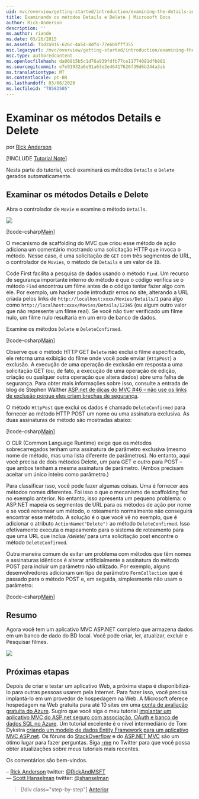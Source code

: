 ```yaml
---
uid: mvc/overview/getting-started/introduction/examining-the-details-and-delete-methods
title: Examinando os métodos Details e Delete | Microsoft Docs
author: Rick-Anderson
description: ''
ms.author: riande
ms.date: 03/26/2015
ms.assetid: f1d2a916-626c-4a54-8df4-77e6b9fff355
msc.legacyurl: /mvc/overview/getting-started/introduction/examining-the-details-and-delete-methods
msc.type: authoredcontent
ms.openlocfilehash: da06815b5c1d76a939fdfb77ce11774081dfb881
ms.sourcegitcommit: e7e91932a6e91a63e2e46417626f39d6b244a3ab
ms.translationtype: MT
ms.contentlocale: pt-BR
ms.lasthandoff: 03/06/2020
ms.locfileid: "78582505"
---
```

# <a name="examining-the-details-and-delete-methods"></a>Examinar os métodos Details e Delete

por [Rick Anderson](https://twitter.com/RickAndMSFT)

[!INCLUDE [Tutorial Note](index.md)]

Nesta parte do tutorial, você examinará os métodos `Details` e `Delete` gerados automaticamente.

## <a name="examining-the-details-and-delete-methods"></a>Examinar os métodos Details e Delete

Abra o controlador de `Movie` e examine o método `Details`.

![](examining-the-details-and-delete-methods/_static/image1.png)

[!code-csharp[Main](examining-the-details-and-delete-methods/samples/sample1.cs)]

O mecanismo de scaffolding do MVC que criou esse método de ação adiciona um comentário mostrando uma solicitação HTTP que invoca o método. Nesse caso, é uma solicitação de `GET` com três segmentos de URL, o controlador de `Movies`, o método de `Details` e um valor de `ID`.

Code First facilita a pesquisa de dados usando o método `Find`. Um recurso de segurança importante interno do método é que o código verifica se o método `Find` encontrou um filme antes de o código tentar fazer algo com ele. Por exemplo, um hacker pode introduzir erros no site, alterando a URL criada pelos links de `http://localhost:xxxx/Movies/Details/1` para algo como `http://localhost:xxxx/Movies/Details/12345` (ou algum outro valor que não represente um filme real). Se você não tiver verificado um filme nulo, um filme nulo resultaria em um erro de banco de dados.

Examine os métodos `Delete` e `DeleteConfirmed`.

[!code-csharp[Main](examining-the-details-and-delete-methods/samples/sample2.cs?highlight=17)]

Observe que o método HTTP GET `Delete` não exclui o filme especificado, ele retorna uma exibição do filme onde você pode enviar (`HttpPost`) a exclusão. A execução de uma operação de exclusão em resposta a uma solicitação GET (ou, de fato, a execução de uma operação de edição, criação ou qualquer outra operação que altera dados) abre uma falha de segurança. Para obter mais informações sobre isso, consulte a entrada de blog de Stephen Walther [ASP.net de dicas do MVC #46 – não use os links de exclusão porque eles criam brechas de segurança](http://stephenwalther.com/blog/archive/2009/01/21/asp.net-mvc-tip-46-ndash-donrsquot-use-delete-links-because.aspx).

O método `HttpPost` que exclui os dados é chamado `DeleteConfirmed` para fornecer ao método HTTP POST um nome ou uma assinatura exclusiva. As duas assinaturas de método são mostradas abaixo:

[!code-csharp[Main](examining-the-details-and-delete-methods/samples/sample3.cs)]

O CLR (Common Language Runtime) exige que os métodos sobrecarregados tenham uma assinatura de parâmetro exclusiva (mesmo nome de método, mas uma lista diferente de parâmetros). No entanto, aqui você precisa de dois métodos Delete, um para GET e outro para POST – que ambos tenham a mesma assinatura de parâmetro. (Ambos precisam aceitar um único inteiro como parâmetro.)

Para classificar isso, você pode fazer algumas coisas. Uma é fornecer aos métodos nomes diferentes. Foi isso o que o mecanismo de scaffolding fez no exemplo anterior. No entanto, isso apresenta um pequeno problema: o ASP.NET mapeia os segmentos de URL para os métodos de ação por nome e se você renomear um método, o roteamento normalmente não conseguirá encontrar esse método. A solução é o que você vê no exemplo, que é adicionar o atributo `ActionName("Delete")` ao método `DeleteConfirmed`. Isso efetivamente executa o mapeamento para o sistema de roteamento para que uma URL que inclua */delete/* para uma solicitação post encontre o método `DeleteConfirmed`.

Outra maneira comum de evitar um problema com métodos que têm nomes e assinaturas idênticos é alterar artificialmente a assinatura do método POST para incluir um parâmetro não utilizado. Por exemplo, alguns desenvolvedores adicionam um tipo de parâmetro `FormCollection` que é passado para o método POST e, em seguida, simplesmente não usam o parâmetro:

[!code-csharp[Main](examining-the-details-and-delete-methods/samples/sample4.cs)]

## <a name="summary"></a>Resumo

Agora você tem um aplicativo MVC ASP.NET completo que armazena dados em um banco de dado do BD local. Você pode criar, ler, atualizar, excluir e Pesquisar filmes.

![](examining-the-details-and-delete-methods/_static/image2.png)

## <a name="next-steps"></a>Próximas etapas

Depois de criar e testar um aplicativo Web, a próxima etapa é disponibilizá-lo para outras pessoas usarem pela Internet. Para fazer isso, você precisa implantá-lo em um provedor de hospedagem na Web. A Microsoft oferece hospedagem na Web gratuita para até 10 sites em uma [conta de avaliação gratuita do Azure](https://www.windowsazure.com/pricing/free-trial/?WT.mc_id=A443DD604). Sugiro que você siga o meu tutorial [implantar um aplicativo MVC do ASP.net seguro com associação, OAuth e banco de dados SQL no Azure](https://docs.microsoft.com/aspnet/core/security/authorization/secure-data). Um tutorial excelente é o nível intermediário de Tom Dykstra [criando um modelo de dados Entity Framework para um aplicativo MVC ASP.net](../getting-started-with-ef-using-mvc/creating-an-entity-framework-data-model-for-an-asp-net-mvc-application.md). Os fóruns do [StackOverflow](http://stackoverflow.com/help) e do [ASP.NET MVC](https://forums.asp.net/1146.aspx) são um ótimo lugar para fazer perguntas. Siga [-me](https://twitter.com/RickAndMSFT) no Twitter para que você possa obter atualizações sobre meus tutoriais mais recentes.

Os comentários são bem-vindos.

– [Rick Anderson](https://blogs.msdn.com/rickAndy) twitter: [@RickAndMSFT](https://twitter.com/RickAndMSFT)  
— [Scott Hanselman](http://www.hanselman.com/blog/) twitter: [@shanselman](https://twitter.com/shanselman)

> [!div class="step-by-step"]
> [Anterior](adding-validation.md)
